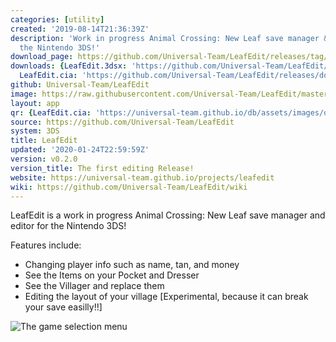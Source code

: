 ```yaml
---
categories: [utility]
created: '2019-08-14T21:36:39Z'
description: 'Work in progress Animal Crossing: New Leaf save manager & editor for
  the Nintendo 3DS!'
download_page: https://github.com/Universal-Team/LeafEdit/releases/tag/v0.2.0
downloads: {LeafEdit.3dsx: 'https://github.com/Universal-Team/LeafEdit/releases/download/v0.2.0/LeafEdit.3dsx',
  LeafEdit.cia: 'https://github.com/Universal-Team/LeafEdit/releases/download/v0.2.0/LeafEdit.cia'}
github: Universal-Team/LeafEdit
image: https://raw.githubusercontent.com/Universal-Team/LeafEdit/master/3ds/app/banner.png
layout: app
qr: {LeafEdit.cia: 'https://universal-team.github.io/db/assets/images/qr/leafedit.cia.png'}
source: https://github.com/Universal-Team/LeafEdit
system: 3DS
title: LeafEdit
updated: '2020-01-24T22:59:59Z'
version: v0.2.0
version_title: The first editing Release!
website: https://universal-team.github.io/projects/leafedit
wiki: https://github.com/Universal-Team/LeafEdit/wiki
---
```

LeafEdit is a work in progress Animal Crossing: New Leaf save manager and editor for the Nintendo 3DS!

Features include:
- Changing player info such as name, tan, and money
- See the Items on your Pocket and Dresser
- See the Villager and replace them
- Editing the layout of your village [Experimental, because it can break your save easilly!!]

![The game selection menu](https://universal-team.github.io/images/leafedit/gameSelection.png)